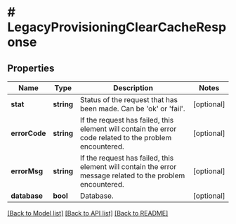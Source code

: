 # # LegacyProvisioningClearCacheResponse

## Properties

Name | Type | Description | Notes
------------ | ------------- | ------------- | -------------
**stat** | **string** | Status of the request that has been made. Can be &#39;ok&#39; or &#39;fail&#39;. | [optional]
**errorCode** | **string** | If the request has failed, this element will contain the error code related to the problem encountered. | [optional]
**errorMsg** | **string** | If the request has failed, this element will contain the error message related to the problem encountered. | [optional]
**database** | **bool** | Database. | [optional]

[[Back to Model list]](../../README.md#models) [[Back to API list]](../../README.md#endpoints) [[Back to README]](../../README.md)
